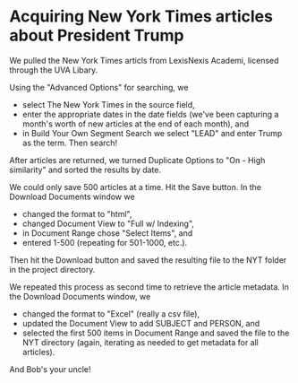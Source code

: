# Acquiring New York Times articles about President Trump
We pulled the New York Times articls from LexisNexis Academi, licensed through the UVA Libary.

Using the "Advanced Options" for searching, we
* select The New York Times in the source field,
* enter the appropriate dates in the date fields (we've been capturing a month's worth of new articles at the end of each month), and
* in Build Your Own Segment Search we select "LEAD" and enter Trump as the term. Then search!

After articles are returned, we turned Duplicate Options to "On - High similarity" and sorted the results by date.

We could only save 500 articles at a time. Hit the Save button. In the Download Documents window we
* changed the format to "html",
* changed Document View to "Full w/ Indexing",
* in Document Range chose "Select Items", and
* entered 1-500 (repeating for 501-1000, etc.).

Then hit the Download button and saved the resulting file to the NYT folder in the project directory.

We repeated this process as second time to retrieve the article metadata. In the Download Documents window, we
* changed the format to "Excel" (really a csv file),
* updated the Document View to add SUBJECT and PERSON, and
* selected the first 500 items in Document Range and saved the file to the NYT directory (again, iterating as needed to get metadata for all articles).

And Bob's your uncle!
